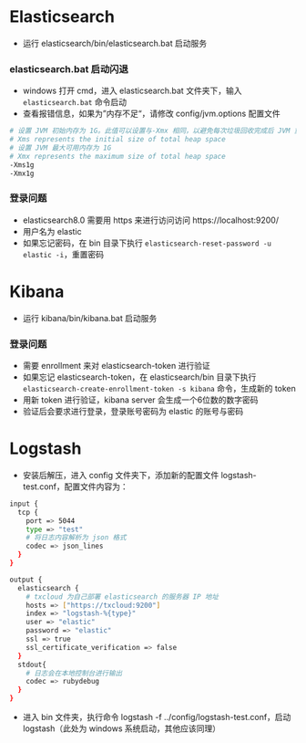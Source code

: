 # Elasticsearch

- 运行 elasticsearch/bin/elasticsearch.bat 启动服务

### elasticsearch.bat 启动闪退

- windows 打开 cmd，进入 elasticsearch.bat 文件夹下，输入 `elasticsearch.bat` 命令启动
- 查看报错信息，如果为”内存不足“，请修改 config/jvm.options 配置文件

```bash
# 设置 JVM 初始内存为 1G。此值可以设置与-Xmx 相同，以避免每次垃圾回收完成后 JVM 重新分配内存
# Xms represents the initial size of total heap space
# 设置 JVM 最大可用内存为 1G
# Xmx represents the maximum size of total heap space
-Xms1g
-Xmx1g
```

### 登录问题

- elasticsearch8.0 需要用 https 来进行访问访问 https://localhost:9200/
- 用户名为 elastic
- 如果忘记密码，在 bin 目录下执行 `elasticsearch-reset-password -u elastic -i`，重置密码

# Kibana

- 运行 kibana/bin/kibana.bat 启动服务

### 登录问题

- 需要 enrollment 来对 elasticsearch-token 进行验证
- 如果忘记 elasticsearch-token，在 elasticsearch/bin 目录下执行 `elasticsearch-create-enrollment-token -s kibana` 命令，生成新的 token
- 用新 token 进行验证，kibana server 会生成一个6位数的数字密码
- 验证后会要求进行登录，登录账号密码为 elastic 的账号与密码

# Logstash

- 安装后解压，进入 config 文件夹下，添加新的配置文件 logstash-test.conf，配置文件内容为：

```bash
input {
  tcp {
    port => 5044
    type => "test"
    # 将日志内容解析为 json 格式
    codec => json_lines
  }
}

output {
  elasticsearch {
    # txcloud 为自己部署 elasticsearch 的服务器 IP 地址
    hosts => ["https://txcloud:9200"]
    index => "logstash-%{type}"
    user => "elastic"
    password => "elastic"
    ssl => true
    ssl_certificate_verification => false
  }
  stdout{
    # 日志会在本地控制台进行输出
    codec => rubydebug
  }
}
```

- 进入 bin 文件夹，执行命令 logstash -f ../config/logstash-test.conf，启动 logstash（此处为 windows 系统启动，其他应该同理）
